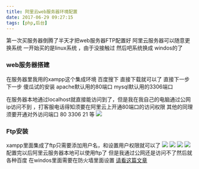 ```yaml
---
title: 阿里云web服务器环境配置
date: 2017-06-29 09:27:15
tags: [php,后台]
---
```


第一次买服务器倒腾了半天才把web服务器FTP配置好
阿里云服务器可以随意更换系统 一开始买的是linux系统 ，由于没接触过 然后吧系统换成 windos的了 

### web服务器搭建

在服务器里我用的xampp这个集成环境 百度搜下 直接下载就可以了 直接下一步下一步 傻瓜试的安装
apache默认用的80端口 
mysql默认用的3306端口
<!--more-->

在服务器本地通过localhost就直接能访问到了，但是我在我自己的电脑通过公网ip访问不到 ，打客服电话得知须要在阿里云上开通80端口的访问权限 
其他的同理 须要开通对外访问端口 80 3306 21 等
![](http://oo0pbw6u4.bkt.clouddn.com/WX20170628-093533@2x.png)


### Ftp安装
xampp里面集成了ftp只需要添加用户名，和设置用户权限就可以了
![](http://oo0pbw6u4.bkt.clouddn.com/fpt1.png)
![](http://oo0pbw6u4.bkt.clouddn.com/ftp2.png)
![](http://oo0pbw6u4.bkt.clouddn.com/ftp3.png)
![](http://oo0pbw6u4.bkt.clouddn.com/ftp4.png)
配置完以后阿里云服务器本地可以使用ftp了 但是我通过公网还是访问不了然后就各种百度
在windos里面需要在防火墙里面设置
[请看这篇文章](https://jingyan.baidu.com/article/0eb457e50b1ad003f1a905de.html?from=timeline&isappinstalled=1)

